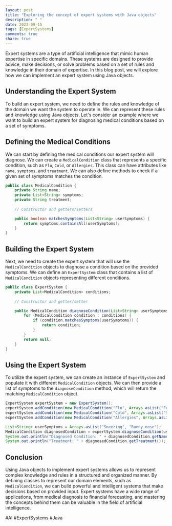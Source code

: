 ```yaml
---
layout: post
title: "Exploring the concept of expert systems with Java objects"
description: " "
date: 2023-09-15
tags: [ExpertSystems]
comments: true
share: true
---
```


Expert systems are a type of artificial intelligence that mimic human expertise in specific domains. These systems are designed to provide advice, make decisions, or solve problems based on a set of rules and knowledge in their domain of expertise. In this blog post, we will explore how we can implement an expert system using Java objects.

## Understanding the Expert System

To build an expert system, we need to define the rules and knowledge of the domain we want the system to operate in. We can represent these rules and knowledge using Java objects. Let's consider an example where we want to build an expert system for diagnosing medical conditions based on a set of symptoms.

## Defining the Medical Conditions

We can start by defining the medical conditions our expert system will diagnose. We can create a `MedicalCondition` class that represents a specific condition, such as `Flu`, `Cold`, or `Allergies`. This class can have attributes like `name`, `symptoms`, and `treatment`. We can also define methods to check if a given set of symptoms matches the condition.

```java
public class MedicalCondition {
    private String name;
    private List<String> symptoms;
    private String treatment;
 
    // Constructor and getters/setters

    public boolean matchesSymptoms(List<String> userSymptoms) {
        return symptoms.containsAll(userSymptoms);
    }
}
```

## Building the Expert System

Next, we need to create the expert system that will use the `MedicalCondition` objects to diagnose a condition based on the provided symptoms. We can define an `ExpertSystem` class that contains a list of `MedicalCondition` objects representing different conditions.

```java
public class ExpertSystem {
    private List<MedicalCondition> conditions;
 
    // Constructor and getter/setter

    public MedicalCondition diagnoseCondition(List<String> userSymptoms) {
        for (MedicalCondition condition : conditions) {
            if (condition.matchesSymptoms(userSymptoms)) {
                return condition;
            }
        }
        return null;
    }
}
```

## Using the Expert System

To utilize the expert system, we can create an instance of `ExpertSystem` and populate it with different `MedicalCondition` objects. We can then provide a list of symptoms to the `diagnoseCondition` method, which will return the matching `MedicalCondition` object.

```java
ExpertSystem expertSystem = new ExpertSystem();
expertSystem.addCondition(new MedicalCondition("Flu", Arrays.asList("Fever", "Cough"), "Rest and hydrate"));
expertSystem.addCondition(new MedicalCondition("Cold", Arrays.asList("Sneezing", "Runny nose"), "Take medication and rest"));
expertSystem.addCondition(new MedicalCondition("Allergies", Arrays.asList("Itchy eyes", "Sneezing"), "Avoid allergens"));

List<String> userSymptoms = Arrays.asList("Sneezing", "Runny nose");
MedicalCondition diagnosedCondition = expertSystem.diagnoseCondition(userSymptoms);
System.out.println("Diagnosed Condition: " + diagnosedCondition.getName());
System.out.println("Treatment: " + diagnosedCondition.getTreatment());
```

## Conclusion

Using Java objects to implement expert systems allows us to represent complex knowledge and rules in a structured and organized manner. By defining classes to represent our domain elements, such as `MedicalCondition`, we can build powerful and intelligent systems that make decisions based on provided input. Expert systems have a wide range of applications, from medical diagnosis to financial forecasting, and mastering the concepts behind them can be valuable in the field of artificial intelligence.

#AI #ExpertSystems #Java